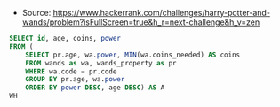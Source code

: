 - Source: https://www.hackerrank.com/challenges/harry-potter-and-wands/problem?isFullScreen=true&h_r=next-challenge&h_v=zen
```sql
SELECT id, age, coins, power
FROM (
    SELECT pr.age, wa.power, MIN(wa.coins_needed) AS coins
    FROM wands as wa, wands_property as pr
    WHERE wa.code = pr.code
    GROUP BY pr.age, wa.power
    ORDER BY power DESC, age DESC) AS A
WH
```